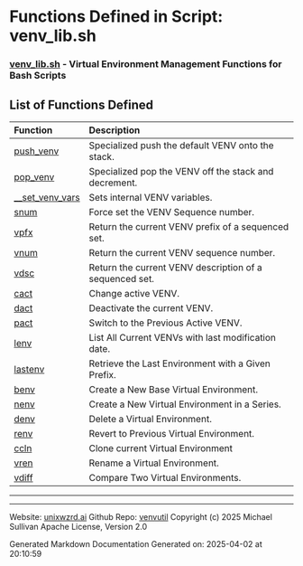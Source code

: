 # Functions Defined in Script: venv_lib.sh

### [venv_lib.sh](/docs/shdoc/bin/shinclude/scripts/venv_lib.sh.md) - Virtual Environment Management Functions for Bash Scripts

## List of Functions Defined

| Function | Description |
|:--|:--|
| [push_venv](functions/push_venv.md) | Specialized push the default VENV onto the stack. |
| [pop_venv](functions/pop_venv.md) | Specialized pop the VENV off the stack and decrement. |
| [__set_venv_vars](functions/__set_venv_vars.md) | Sets internal VENV variables. |
| [snum](functions/snum.md) | Force set the VENV Sequence number. |
| [vpfx](functions/vpfx.md) | Return the current VENV prefix of a sequenced set. |
| [vnum](functions/vnum.md) | Return the current VENV sequence number. |
| [vdsc](functions/vdsc.md) | Return the current VENV description of a sequenced set. |
| [cact](functions/cact.md) | Change active VENV. |
| [dact](functions/dact.md) | Deactivate the current VENV. |
| [pact](functions/pact.md) | Switch to the Previous Active VENV. |
| [lenv](functions/lenv.md) | List All Current VENVs with last modification date. |
| [lastenv](functions/lastenv.md) | Retrieve the Last Environment with a Given Prefix. |
| [benv](functions/benv.md) | Create a New Base Virtual Environment. |
| [nenv](functions/nenv.md) | Create a New Virtual Environment in a Series. |
| [denv](functions/denv.md) | Delete a Virtual Environment. |
| [renv](functions/renv.md) | Revert to Previous Virtual Environment. |
| [ccln](functions/ccln.md) | Clone current Virtual Environment |
| [vren](functions/vren.md) | Rename a Virtual Environment. |
| [vdiff](functions/vdiff.md) | Compare Two Virtual Environments. |

---

---

Website: [unixwzrd.ai](https://unixwzrd.ai)
Github Repo: [venvutil](https://github.com/unixwzrd/venvutil)
Copyright (c) 2025 Michael Sullivan
Apache License, Version 2.0

Generated Markdown Documentation
Generated on: 2025-04-02 at 20:10:59
